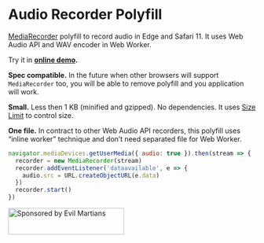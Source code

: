 # Audio Recorder Polyfill

[MediaRecorder] polyfill to record audio in Edge and Safari 11.
It uses Web Audio API and WAV encoder in Web Worker.

Try it in **[online demo].**

**Spec compatible.** In the future when other browsers will support
`MediaRecorder` too, you will be able to remove polyfill and you application
will work.

**Small.** Less then 1 KB (minified and gzipped). No dependencies.
It uses [Size Limit] to control size.

**One file.** In contract to other Web Audio API recorders, this polyfill uses
“inline worker” technique and don’t need separated file for Web Worker.

```js
navigator.mediaDevices.getUserMedia({ audio: true }).then(stream => {
  recorder = new MediaRecorder(stream)
  recorder.addEventListener('dataavailable', e => {
    audio.src = URL.createObjectURL(e.data)
  })
  recorder.start()
})
```

[MediaRecorder]: https://developers.google.com/web/updates/2016/01/mediarecorder
[online demo]:   https://ai.github.io/audio-recorder-polyfill/
[Size Limit]:    https://github.com/ai/size-limit

<a href="https://evilmartians.com/?utm_source=audio-recorder-polyfill">
  <img src="https://evilmartians.com/badges/sponsored-by-evil-martians.svg"
       alt="Sponsored by Evil Martians" width="236" height="54">
</a>
